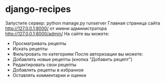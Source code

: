 ﻿# django-recipes
Запустите сервер: python manage.py runserver
Главная страница сайта http://127.0.0.1:8000/
от имени администратора http://127.0.0.1:8000/admin/
На сайте вы можете:
- Просматривать рецепты
- Искать рецепты
- Фильтровать по категориям
После авторизации вы можете:
- Добавлять новые рецепты (кнопка "Добавить рецепт")
- Редактировать свои рецепты
- Добавлять рецепты в избранное
- Оставлять комментарии и оценки
